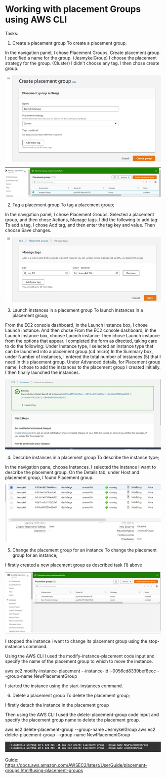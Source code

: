 # Working with placement Groups using AWS CLI

Tasks:
1. Create a placement group
To create a placement group;

In the navigation panel, I chose Placement Groups, Create placement group.
I specified a name for the group. (JesmykelGroup)
I choose the placement strategy for the group. (Cluster)
I didn't choose any tag.
I then chose create group.

![CREATE PG](Images/create%20PG.jpg)

![PG CREATED](Images/PG%20created.jpg)

2. Tag a placement group
To tag a placement group;

In the navigation panel, I chose Placement Groups.
Selected a placement group, and then chose Actions, Manage tags.
I did the following to add tag:
To add a tag, I chose Add tag, and then enter the tag key and value. 
Then choose Save changes.

![TAG PG](Images/Tag%20added.jpg)

3. Launch instances in a placement group
To launch instances in a placement group;

From the EC2 console dashboard, in the Launch instance box, I chose Launch instance.
And then chose From the EC2 console dashboard, in the Launch instance box, choose Launch instance 
Then chose Launch instance from the options that appear. I completed the form as directed, taking care to do the following:
Under Instance type, I selected an instance type that can be launched into a placement group.(c4 micro)
In the Summary box, under Number of instances, I entered the total number of instances (5) that I need in this placement group.
Under Advanced details, for Placement group name, I chose to add the instances to the placement group I created initially. 
I then finally launched the instances.

![LAUNCH INSTANCE](Images/Instance%20launched.jpg)

4. Describe instances in a placement group
To describe the instance type;

In the navigation pane, choose Instances.
I selected the instance I want to describe the placement group.
On the Details tab, under Host and placement group, I found Placement group.

![DESCRIBE INSTANCE](Images/describe%20instance.jpg)

5. Change the placement group for an instance
To change the placement group for an instance;


I firstly created a new placement group as described task (1) above

![CREATE NEW PG](Images/new%20placement%20group%20created.jpg)

I stopped the instance i want to change its placement group using the stop-instances command.

Using the AWS CLI
I used the modify-instance-placement code input and specify the name of the placement group to which to move the instance.

aws ec2 modify-instance-placement --instance-id i-0056cd8339bef8ecc --group-name NewPlacementGroup

I started the instance using the start-instances command.



6. Delete a placement group
To delete the placement group;

I firstly detach the instance in the placement group

Then using the AWS CLI
I used the delete-placement-group code input and specify the placement group name to delete the placement group.

aws ec2 delete-placement-group --group-name JesmykelGroup
aws ec2 delete-placement-group --group-name NewPlacementGroup

![DELETE PG](Images/delete%20placement%20group.jpg)


 


Guide:
https://docs.aws.amazon.com/AWSEC2/latest/UserGuide/placement-groups.html#using-placement-groups
